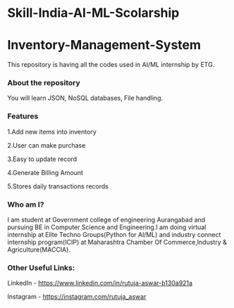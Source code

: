 # Skill-India-AI-ML-Scolarship
# Inventory-Management-System
This repository is having all the codes used in AI/ML internship by ETG.

### About the repository
You will learn JSON, NoSQL databases, File handling.

### Features
1.Add new items into inventory

2.User can make purchase 

3.Easy to update record

4.Generate Billing Amount

5.Stores daily transactions records

### Who am I?
I am student at Government college of engineering Aurangabad and pursuing BE in Computer Science and Engineering.I am doing virtual internship at Elite Techno Groups(Python for Al/ML) and industry connect internship program(ICIP) at Maharashtra Chamber Of Commerce,Industry & Agriculture(MACCIA).

### Other Useful Links:

LinkedIn - https://www.linkedin.com/in/rutuja-aswar-b130a921a

Instagram - https://instagram.com/rutuja_aswar
